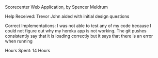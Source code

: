 Scorecenter Web Application, by Spencer Meldrum

Help Received: Trevor John aided with initial design questions

Correct Implementations: I was not able to test any of my code because I could not figure
out why my heroku app is not working. The git pushes consistently say that it is loading
correctly but it says that there is an error when running

Hours Spent: 14 Hours